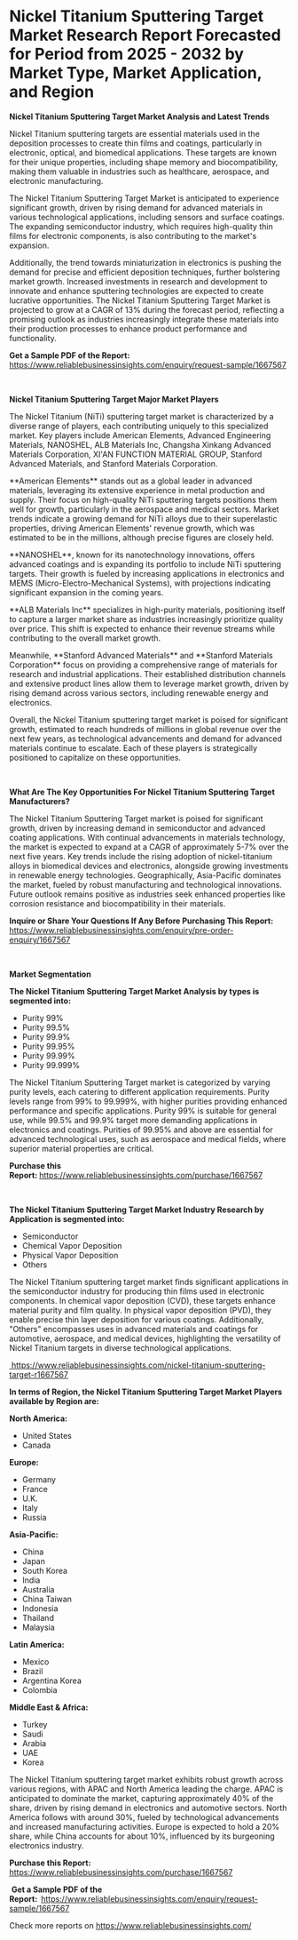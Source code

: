 <p><h1>Nickel Titanium Sputtering Target Market Research Report Forecasted for Period from 2025 -  2032 by Market Type, Market Application, and Region</h1></p><p><strong>Nickel Titanium Sputtering Target Market Analysis and Latest Trends</strong></p>
<p><p>Nickel Titanium sputtering targets are essential materials used in the deposition processes to create thin films and coatings, particularly in electronic, optical, and biomedical applications. These targets are known for their unique properties, including shape memory and biocompatibility, making them valuable in industries such as healthcare, aerospace, and electronic manufacturing. </p><p>The Nickel Titanium Sputtering Target Market is anticipated to experience significant growth, driven by rising demand for advanced materials in various technological applications, including sensors and surface coatings. The expanding semiconductor industry, which requires high-quality thin films for electronic components, is also contributing to the market's expansion.</p><p>Additionally, the trend towards miniaturization in electronics is pushing the demand for precise and efficient deposition techniques, further bolstering market growth. Increased investments in research and development to innovate and enhance sputtering technologies are expected to create lucrative opportunities. The Nickel Titanium Sputtering Target Market is projected to grow at a CAGR of 13% during the forecast period, reflecting a promising outlook as industries increasingly integrate these materials into their production processes to enhance product performance and functionality.</p></p>
<p><strong>Get a Sample PDF of the Report:&nbsp;</strong> <a href="https://www.reliablebusinessinsights.com/enquiry/request-sample/1667567?utm_campaign=2440&utm_medium=2&utm_source=Github&utm_content=ia&utm_term=08032025&utm_id=nickel-titanium-sputtering-target">https://www.reliablebusinessinsights.com/enquiry/request-sample/1667567</a></p>
<p>&nbsp;</p>
<p><strong>Nickel Titanium Sputtering Target Major Market Players</strong></p>
<p><p>The Nickel Titanium (NiTi) sputtering target market is characterized by a diverse range of players, each contributing uniquely to this specialized market. Key players include American Elements, Advanced Engineering Materials, NANOSHEL, ALB Materials Inc, Changsha Xinkang Advanced Materials Corporation, XI'AN FUNCTION MATERIAL GROUP, Stanford Advanced Materials, and Stanford Materials Corporation.</p><p>**American Elements** stands out as a global leader in advanced materials, leveraging its extensive experience in metal production and supply. Their focus on high-quality NiTi sputtering targets positions them well for growth, particularly in the aerospace and medical sectors. Market trends indicate a growing demand for NiTi alloys due to their superelastic properties, driving American Elements' revenue growth, which was estimated to be in the millions, although precise figures are closely held.</p><p>**NANOSHEL**, known for its nanotechnology innovations, offers advanced coatings and is expanding its portfolio to include NiTi sputtering targets. Their growth is fueled by increasing applications in electronics and MEMS (Micro-Electro-Mechanical Systems), with projections indicating significant expansion in the coming years.</p><p>**ALB Materials Inc** specializes in high-purity materials, positioning itself to capture a larger market share as industries increasingly prioritize quality over price. This shift is expected to enhance their revenue streams while contributing to the overall market growth.</p><p>Meanwhile, **Stanford Advanced Materials** and **Stanford Materials Corporation** focus on providing a comprehensive range of materials for research and industrial applications. Their established distribution channels and extensive product lines allow them to leverage market growth, driven by rising demand across various sectors, including renewable energy and electronics.</p><p>Overall, the Nickel Titanium sputtering target market is poised for significant growth, estimated to reach hundreds of millions in global revenue over the next few years, as technological advancements and demand for advanced materials continue to escalate. Each of these players is strategically positioned to capitalize on these opportunities.</p></p>
<p>&nbsp;</p>
<p><strong>What Are The Key Opportunities For Nickel Titanium Sputtering Target Manufacturers?</strong></p>
<p><p>The Nickel Titanium Sputtering Target market is poised for significant growth, driven by increasing demand in semiconductor and advanced coating applications. With continual advancements in materials technology, the market is expected to expand at a CAGR of approximately 5-7% over the next five years. Key trends include the rising adoption of nickel-titanium alloys in biomedical devices and electronics, alongside growing investments in renewable energy technologies. Geographically, Asia-Pacific dominates the market, fueled by robust manufacturing and technological innovations. Future outlook remains positive as industries seek enhanced properties like corrosion resistance and biocompatibility in their materials.</p></p>
<p><strong>Inquire or Share Your Questions If Any Before Purchasing This Report:</strong> <a href="https://www.reliablebusinessinsights.com/enquiry/pre-order-enquiry/1667567?utm_campaign=2440&utm_medium=2&utm_source=Github&utm_content=ia&utm_term=08032025&utm_id=nickel-titanium-sputtering-target">https://www.reliablebusinessinsights.com/enquiry/pre-order-enquiry/1667567</a></p>
<p>&nbsp;</p>
<p><strong>Market Segmentation</strong></p>
<p><strong>The Nickel Titanium Sputtering Target Market Analysis by types is segmented into:</strong></p>
<p><ul><li>Purity 99%</li><li>Purity 99.5%</li><li>Purity 99.9%</li><li>Purity 99.95%</li><li>Purity 99.99%</li><li>Purity 99.999%</li></ul></p>
<p><p>The Nickel Titanium Sputtering Target market is categorized by varying purity levels, each catering to different application requirements. Purity levels range from 99% to 99.999%, with higher purities providing enhanced performance and specific applications. Purity 99% is suitable for general use, while 99.5% and 99.9% target more demanding applications in electronics and coatings. Purities of 99.95% and above are essential for advanced technological uses, such as aerospace and medical fields, where superior material properties are critical.</p></p>
<p><strong>Purchase this Report:&nbsp;</strong><a href="https://www.reliablebusinessinsights.com/purchase/1667567?utm_campaign=2440&utm_medium=2&utm_source=Github&utm_content=ia&utm_term=08032025&utm_id=nickel-titanium-sputtering-target">https://www.reliablebusinessinsights.com/purchase/1667567</a></p>
<p>&nbsp;</p>
<p><strong>The Nickel Titanium Sputtering Target Market Industry Research by Application is segmented into:</strong></p>
<p><ul><li>Semiconductor</li><li>Chemical Vapor Deposition</li><li>Physical Vapor Deposition</li><li>Others</li></ul></p>
<p><p>The Nickel Titanium sputtering target market finds significant applications in the semiconductor industry for producing thin films used in electronic components. In chemical vapor deposition (CVD), these targets enhance material purity and film quality. In physical vapor deposition (PVD), they enable precise thin layer deposition for various coatings. Additionally, "Others" encompasses uses in advanced materials and coatings for automotive, aerospace, and medical devices, highlighting the versatility of Nickel Titanium targets in diverse technological applications.</p></p>
<p><a href="https://www.reliablebusinessinsights.com/nickel-titanium-sputtering-target-r1667567?utm_campaign=2440&utm_medium=2&utm_source=Github&utm_content=ia&utm_term=08032025&utm_id=nickel-titanium-sputtering-target">&nbsp;https://www.reliablebusinessinsights.com/nickel-titanium-sputtering-target-r1667567</a></p>
<p><strong>In terms of Region, the Nickel Titanium Sputtering Target Market Players available by Region are:</strong></p>
<p>
    <p> <strong> North America: </strong>
        <ul>
            <li>United States</li>
            <li>Canada</li>
        </ul>
        </p> 
    <p> <strong> Europe: </strong>
        <ul>
            <li>Germany</li>
            <li>France</li>
            <li>U.K.</li>
            <li>Italy</li>
            <li>Russia</li>
        </ul>
        </p> 
    <p> <strong> Asia-Pacific: </strong>
        <ul>
            <li>China</li>
            <li>Japan</li>
            <li>South Korea</li>
            <li>India</li>
            <li>Australia</li>
            <li>China Taiwan</li>
            <li>Indonesia</li>
            <li>Thailand</li>
            <li>Malaysia</li>
        </ul>
        </p> 
    <p> <strong> Latin America: </strong>
        <ul>
            <li>Mexico</li>
            <li>Brazil</li>
            <li>Argentina Korea</li>
            <li>Colombia</li>
        </ul>
        </p> 
    <p> <strong> Middle East & Africa: </strong>
        <ul>
            <li>Turkey</li>
            <li>Saudi</li>
            <li>Arabia</li>
            <li>UAE</li>
            <li>Korea</li>
        </ul>
    </p>
    </p>
<p><p>The Nickel Titanium sputtering target market exhibits robust growth across various regions, with APAC and North America leading the charge. APAC is anticipated to dominate the market, capturing approximately 40% of the share, driven by rising demand in electronics and automotive sectors. North America follows with around 30%, fueled by technological advancements and increased manufacturing activities. Europe is expected to hold a 20% share, while China accounts for about 10%, influenced by its burgeoning electronics industry.</p></p>
<p><strong>Purchase this Report: </strong><a href="https://www.reliablebusinessinsights.com/purchase/1667567?utm_campaign=2440&utm_medium=2&utm_source=Github&utm_content=ia&utm_term=08032025&utm_id=nickel-titanium-sputtering-target">https://www.reliablebusinessinsights.com/purchase/1667567</a></p>
<p>&nbsp;<strong>Get a Sample PDF of the Report:&nbsp;&nbsp;</strong><a href="https://www.reliablebusinessinsights.com/enquiry/request-sample/1667567?utm_campaign=2440&utm_medium=2&utm_source=Github&utm_content=ia&utm_term=08032025&utm_id=nickel-titanium-sputtering-target">https://www.reliablebusinessinsights.com/enquiry/request-sample/1667567</a></p>
<p><strong></strong></p>
<p>Check more reports on <a href="https://www.reliablebusinessinsights.com/?utm_campaign=2440&utm_medium=2&utm_source=Github&utm_content=ia&utm_term=08032025&utm_id=nickel-titanium-sputtering-target">https://www.reliablebusinessinsights.com/</a></p>
